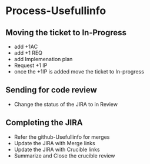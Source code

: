 # Process-Usefullinfo

## Moving the ticket to In-Progress
* add +1AC
* add +1 REQ
* add Implemenation plan
* Request +1 IP
* once the +1IP is added move the ticket to In-progress

## Sending for code review
* Change the status of the JIRA to in Review


## Completing the JIRA
* Refer the github-Usefullinfo for merges
* Update the JIRA with Merge links
* Update the JIRA with Crucible links
* Summarize and Close the crucible review
